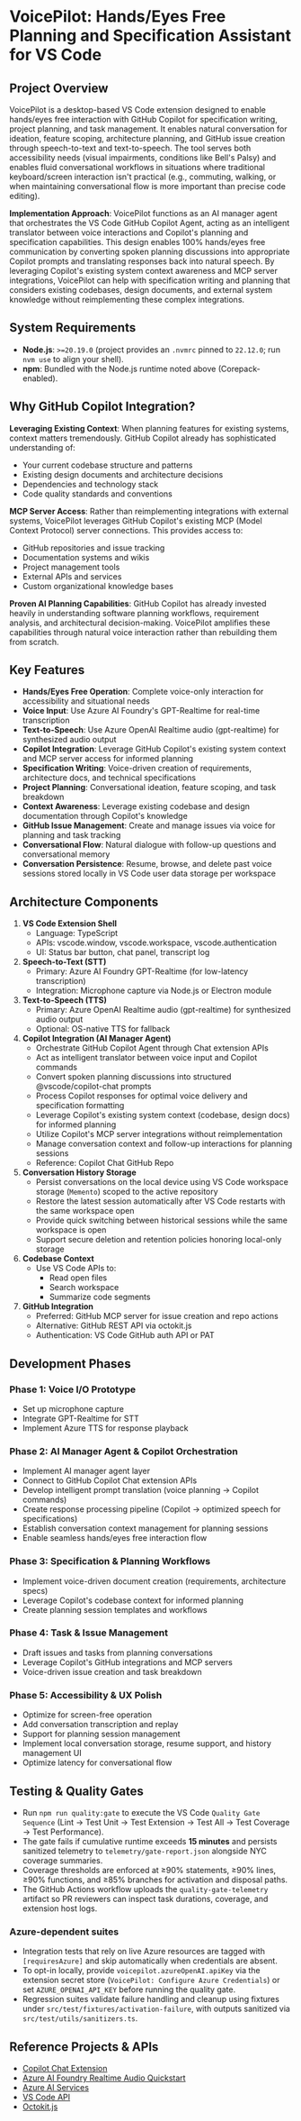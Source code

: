 # VoicePilot: Hands/Eyes Free Planning and Specification Assistant for VS Code

## Project Overview

VoicePilot is a desktop-based VS Code extension designed to enable hands/eyes free interaction with GitHub Copilot for specification writing, project planning, and task management. It enables natural conversation for ideation, feature scoping, architecture planning, and GitHub issue creation through speech-to-text and text-to-speech. The tool serves both accessibility needs (visual impairments, conditions like Bell's Palsy) and enables fluid conversational workflows in situations where traditional keyboard/screen interaction isn't practical (e.g., commuting, walking, or when maintaining conversational flow is more important than precise code editing).

**Implementation Approach**: VoicePilot functions as an AI manager agent that orchestrates the VS Code GitHub Copilot Agent, acting as an intelligent translator between voice interactions and Copilot's planning and specification capabilities. This design enables 100% hands/eyes free communication by converting spoken planning discussions into appropriate Copilot prompts and translating responses back into natural speech. By leveraging Copilot's existing system context awareness and MCP server integrations, VoicePilot can help with specification writing and planning that considers existing codebases, design documents, and external system knowledge without reimplementing these complex integrations.

## System Requirements

- **Node.js**: `>=20.19.0` (project provides an `.nvmrc` pinned to `22.12.0`; run `nvm use` to align your shell).
- **npm**: Bundled with the Node.js runtime noted above (Corepack-enabled).

## Why GitHub Copilot Integration?

**Leveraging Existing Context**: When planning features for existing systems, context matters tremendously. GitHub Copilot already has sophisticated understanding of:

- Your current codebase structure and patterns
- Existing design documents and architecture decisions
- Dependencies and technology stack
- Code quality standards and conventions

**MCP Server Access**: Rather than reimplementing integrations with external systems, VoicePilot leverages GitHub Copilot's existing MCP (Model Context Protocol) server connections. This provides access to:

- GitHub repositories and issue tracking
- Documentation systems and wikis
- Project management tools
- External APIs and services
- Custom organizational knowledge bases

**Proven AI Planning Capabilities**: GitHub Copilot has already invested heavily in understanding software planning workflows, requirement analysis, and architectural decision-making. VoicePilot amplifies these capabilities through natural voice interaction rather than rebuilding them from scratch.

## Key Features

- **Hands/Eyes Free Operation**: Complete voice-only interaction for accessibility and situational needs
- **Voice Input**: Use Azure AI Foundry's GPT-Realtime for real-time transcription
- **Text-to-Speech**: Use Azure OpenAI Realtime audio (gpt-realtime) for synthesized audio output
- **Copilot Integration**: Leverage GitHub Copilot's existing system context and MCP server access for informed planning
- **Specification Writing**: Voice-driven creation of requirements, architecture docs, and technical specifications
- **Project Planning**: Conversational ideation, feature scoping, and task breakdown
- **Context Awareness**: Leverage existing codebase and design documentation through Copilot's knowledge
- **GitHub Issue Management**: Create and manage issues via voice for planning and task tracking
- **Conversational Flow**: Natural dialogue with follow-up questions and conversational memory
- **Conversation Persistence**: Resume, browse, and delete past voice sessions stored locally in VS Code user data storage per workspace

## Architecture Components

1. **VS Code Extension Shell**
    - Language: TypeScript
    - APIs: vscode.window, vscode.workspace, vscode.authentication
    - UI: Status bar button, chat panel, transcript log
2. **Speech-to-Text (STT)**
    - Primary: Azure AI Foundry GPT-Realtime (for low-latency transcription)
    - Integration: Microphone capture via Node.js or Electron module
3. **Text-to-Speech (TTS)**
    - Primary: Azure OpenAI Realtime audio (gpt-realtime) for synthesized audio output
    - Optional: OS-native TTS for fallback
4. **Copilot Integration (AI Manager Agent)**
    - Orchestrate GitHub Copilot Agent through Chat extension APIs
    - Act as intelligent translator between voice input and Copilot commands
    - Convert spoken planning discussions into structured @vscode/copilot-chat prompts
    - Process Copilot responses for optimal voice delivery and specification formatting
    - Leverage Copilot's existing system context (codebase, design docs) for informed planning
    - Utilize Copilot's MCP server integrations without reimplementation
    - Manage conversation context and follow-up interactions for planning sessions
    - Reference: Copilot Chat GitHub Repo
5. **Conversation History Storage**
    - Persist conversations on the local device using VS Code workspace storage (`Memento`) scoped to the active repository
    - Restore the latest session automatically after VS Code restarts with the same workspace open
    - Provide quick switching between historical sessions while the same workspace is open
    - Support secure deletion and retention policies honoring local-only storage
6. **Codebase Context**
    - Use VS Code APIs to:
        - Read open files
        - Search workspace
        - Summarize code segments
7. **GitHub Integration**
    - Preferred: GitHub MCP server for issue creation and repo actions
    - Alternative: GitHub REST API via octokit.js
    - Authentication: VS Code GitHub auth API or PAT

## Development Phases

### Phase 1: Voice I/O Prototype

- Set up microphone capture
- Integrate GPT-Realtime for STT
- Implement Azure TTS for response playback

### Phase 2: AI Manager Agent & Copilot Orchestration

- Implement AI manager agent layer
- Connect to GitHub Copilot Chat extension APIs
- Develop intelligent prompt translation (voice planning → Copilot commands)
- Create response processing pipeline (Copilot → optimized speech for specifications)
- Establish conversation context management for planning sessions
- Enable seamless hands/eyes free interaction flow

### Phase 3: Specification & Planning Workflows

- Implement voice-driven document creation (requirements, architecture specs)
- Leverage Copilot's codebase context for informed planning
- Create planning session templates and workflows

### Phase 4: Task & Issue Management

- Draft issues and tasks from planning conversations
- Leverage Copilot's GitHub integrations and MCP servers
- Voice-driven issue creation and task breakdown

### Phase 5: Accessibility & UX Polish

- Optimize for screen-free operation
- Add conversation transcription and replay
- Support for planning session management
- Implement local conversation storage, resume support, and history management UI
- Optimize latency for conversational flow

## Testing & Quality Gates

- Run `npm run quality:gate` to execute the VS Code `Quality Gate Sequence` (Lint → Test Unit → Test Extension → Test All → Test Coverage → Test Performance).
- The gate fails if cumulative runtime exceeds **15 minutes** and persists sanitized telemetry to `telemetry/gate-report.json` alongside NYC coverage summaries.
- Coverage thresholds are enforced at ≥90% statements, ≥90% lines, ≥90% functions, and ≥85% branches for activation and disposal paths.
- The GitHub Actions workflow uploads the `quality-gate-telemetry` artifact so PR reviewers can inspect task durations, coverage, and extension host logs.

### Azure-dependent suites

- Integration tests that rely on live Azure resources are tagged with `[requiresAzure]` and skip automatically when credentials are absent.
- To opt-in locally, provide `voicepilot.azureOpenAI.apiKey` via the extension secret store (`VoicePilot: Configure Azure Credentials`) or set `AZURE_OPENAI_API_KEY` before running the quality gate.
- Regression suites validate failure handling and cleanup using fixtures under `src/test/fixtures/activation-failure`, with outputs sanitized via `src/test/utils/sanitizers.ts`.

## Reference Projects & APIs

- [Copilot Chat Extension](https://github.com/microsoft/vscode-copilot-chat)
- [Azure AI Foundry Realtime Audio Quickstart](https://learn.microsoft.com/en-us/azure/ai-foundry/openai/realtime-audio-quickstart?tabs=keyless%2Cwindows&pivots=programming-language-typescript)
- [Azure AI Services](https://learn.microsoft.com/en-us/azure/ai-services/)
- [VS Code API](https://code.visualstudio.com/api)
- [Octokit.js](https://github.com/octokit/octokit.js)
